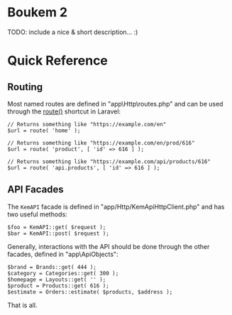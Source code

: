 # Boukem 2

TODO: include a nice & short description... :)

# Quick Reference

## Routing

Most named routes are defined in "app\Http\routes.php" and can be used through the [route()](http://laravel.com/docs/5.0/routing#named-routes) shortcut in Laravel:

	// Returns something like "https://example.com/en"
	$url = route( 'home' );

	// Returns something like "https://example.com/en/prod/616"
    $url = route( 'product', [ 'id' => 616 ] );
	
	// Returns something like "https://example.com/api/products/616"
    $url = route( 'api.products', [ 'id' => 616 ] );

## API Facades

The `KemAPI` facade is defined in "app/Http/KemApiHttpClient.php" and has two useful methods:

	$foo = KemAPI::get( $request );
    $bar = KemAPI::post( $request );

Generally, interactions with the API should be done through the other facades, defined in "app\ApiObjects":

	$brand = Brands::get( 444 );
    $category = Categories::get( 300 );
	$homepage = Layouts::get( '' );
    $product = Products::get( 616 );
    $estimate = Orders::estimate( $products, $address );

That is all.